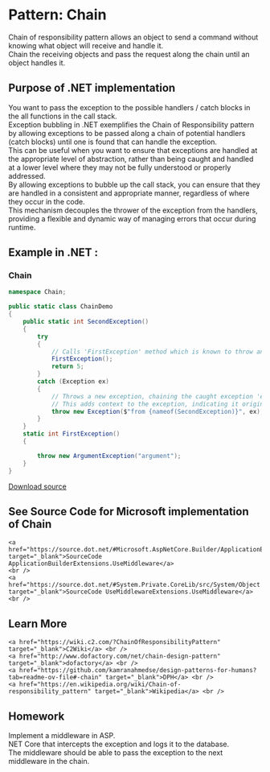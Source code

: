 
# Pattern:  Chain
<!-- id : 9 -->
Chain of responsibility pattern allows an object to send a command without knowing what object will receive and handle it.    <br />
Chain the receiving objects and pass the request along the chain until an object handles it.    <br />

## Purpose of .NET implementation

You want to pass the exception to the possible handlers / catch blocks in the all functions in the call stack.    <br />
Exception bubbling in .NET exemplifies the Chain of Responsibility pattern by allowing exceptions to be passed along a chain of potential handlers (catch blocks) until one is found that can handle the exception.    <br />
This can be useful when you want to ensure that exceptions are handled at the appropriate level of abstraction, rather than being caught and handled at a lower level where they may not be fully understood or properly addressed.    <br />
By allowing exceptions to bubble up the call stack, you can ensure that they are handled in a consistent and appropriate manner, regardless of where they occur in the code.    <br />
This mechanism decouples the thrower of the exception from the handlers, providing a flexible and dynamic way of managing errors that occur during runtime.    <br />

## Example in .NET : 


###  Chain
```csharp showLineNumbers title="Chain example for Pattern Chain"
namespace Chain;

public static class ChainDemo
{
    public static int SecondException()
    {
        try
        {
            // Calls 'FirstException' method which is known to throw an exception.
            FirstException();
            return 5;
        }
        catch (Exception ex)
        {
            // Throws a new exception, chaining the caught exception 'ex' as the inner exception.
            // This adds context to the exception, indicating it originated from 'SecondException'.
            throw new Exception($"from {nameof(SecondException)}", ex);
        }
    }
    static int FirstException()
    {

        throw new ArgumentException("argument");
    }
}

```


[Download source](/zipSourceCodes/chain.zip)



## See Source Code for Microsoft implementation of Chain

    <a href="https://source.dot.net/#Microsoft.AspNetCore.Builder/ApplicationBuilderExtensions.cs" target="_blank">SourceCode ApplicationBuilderExtensions.UseMiddleware</a>
    <br />
    <a href="https://source.dot.net/#System.Private.CoreLib/src/System/Object.CoreCLR.cs" target="_blank">SourceCode UseMiddlewareExtensions.UseMiddleware</a>
    <br />


## Learn More

    <a href="https://wiki.c2.com/?ChainOfResponsibilityPattern" target="_blank">C2Wiki</a> <br />
    <a href="http://www.dofactory.com/net/chain-design-pattern" target="_blank">dofactory</a> <br />
    <a href="https://github.com/kamranahmedse/design-patterns-for-humans?tab=readme-ov-file#-chain" target="_blank">DPH</a> <br />
    <a href="https://en.wikipedia.org/wiki/Chain-of-responsibility_pattern" target="_blank">Wikipedia</a> <br />


## Homework


Implement a middleware in ASP.    <br />
NET Core that intercepts the exception and logs it to the database.    <br />
The middleware should be able to pass the exception to the next middleware in the chain.    <br />



